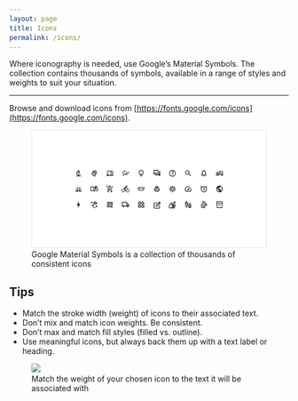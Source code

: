 ```yaml
---
layout: page
title: Icons
permalink: /icons/
---
```


<p class="docs-text--large">Where iconography is needed, use Google’s Material Symbols. The collection contains thousands of symbols, available in a range of styles and weights to suit your situation.</p>

---

Browse and download icons from [https://fonts.google.com/icons](https://fonts.google.com/icons).

<figure>
    <img src="/images/icons.png">
    <figcaption>Google Material Symbols is a collection of thousands of consistent icons</figcaption>
</figure>

## Tips

- Match the stroke width (weight) of icons to their associated text.
- Don’t mix and match icon weights. Be consistent.
- Don’t max and match fill styles (filled vs. outline).
- Use meaningful icons, but always back them up with a text label or heading.

<figure>
    <img src="/imagse/icons-match-text-weight.png">
    <figcaption>Match the weight of your chosen icon to the text it will be associated with</figcaption>
</figure>